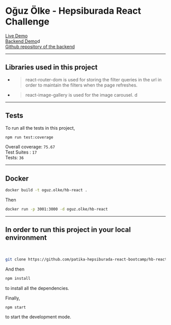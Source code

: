 # Oğuz Ölke - Hepsiburada React Challenge

<a href="https://eloquent-hypatia-4f41ba.netlify.app/?page=1&color=&brand=&sort=&search=" target="_blank">Live Demo</a>
<br>
<a href="https://quiet-thicket-51521.herokuapp.com/products" target="_blank">Backend Demo</a>d
<br/>
<a href="https://github.com/patika-hepsiburada-react-bootcamp/hb-challenge-backend-olkeoguz" target="_blank">Github repository of the backend</a>

<hr/>

## Libraries used in this project

- > react-router-dom is used for storing the filter queries in the url in order to maintain the filters when the page refreshes.
- > react-image-gallery is used for the image carousel.
d
<hr/>

## Tests

To run all the tests in this project,

```bash
npm run test:coverage
```

Overall coverage: `75.67`
<br/>
Test Suites : `17`
<br/>
Tests: `36`

<hr/>

## Docker

```bash
docker build -t oguz.olke/hb-react .
```

Then

```bash
docker run -p 3001:3000 -d oguz.olke/hb-react
```

---

## In order to run this project in your local environment

 <br/>

```bash
git clone https://github.com/patika-hepsiburada-react-bootcamp/hb-react-challenge-olkeoguz.git
```

And then

```bash
npm install
```

to install all the dependencies.

Finally,

```bash
npm start
```

to start the development mode.

